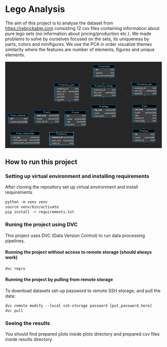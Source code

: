 # Lego Analysis

The aim of this project is to analyse the dataset from https://rebrickable.com consisting 12 csv files containing information about pure lego sets (no information about pricing/production etc.).
We made problems to solve by ourselves focused on the sets, its uniqueness by parts, colors and minifigures.
We use the PCA in order visualize themes similarity where the features are number of elements, figures and unique elements.

![dataset_schema.png](dataset_schema.png)

## How to run this project

### Setting up virtual environment and installing requirements

After cloning the repository set up virtual environment and install requirements

```
python -m venv venv 
source venv/bin/activate
pip install -r requirements.txt
```

### Runing the project using DVC
This project uses DVC (Data Version Control) to run data processing pipelines. 

#### Running the project without access to remote storage (should always work)

```
dvc repro
```

#### Running the project by pulling from remote storage
To download datasets set-up password to remote SSH storage, and pull the data:
```
dvc remote modify --local ssh-storage password [put_password_here]
dvc pull
```

### Seeing the results

You should find prepared plots inside plots directory and prepared csv files inside results directory.